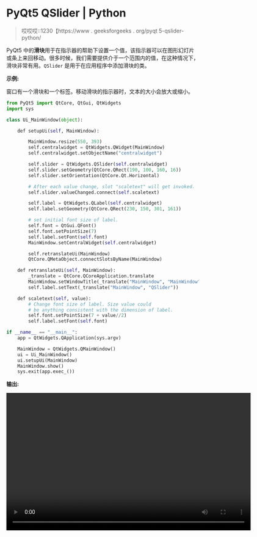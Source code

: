 # PyQt5 QSlider | Python

> 哎哎哎::1230【https://www . geeksforgeeks . org/pyqt 5-qslider-python/

PyQt5 中的**滑块**用于在指示器的帮助下设置一个值，该指示器可以在图形幻灯片或条上来回移动。很多时候，我们需要提供介于一个范围内的值，在这种情况下，滑块非常有用。`QSlider` 是用于在应用程序中添加滑块的类。

**示例:**

窗口有一个滑块和一个标签。移动滑块的指示器时，文本的大小会放大或缩小。

```py
from PyQt5 import QtCore, QtGui, QtWidgets
import sys

class Ui_MainWindow(object):

    def setupUi(self, MainWindow):

        MainWindow.resize(550, 393)
        self.centralwidget = QtWidgets.QWidget(MainWindow)
        self.centralwidget.setObjectName("centralwidget")

        self.slider = QtWidgets.QSlider(self.centralwidget)
        self.slider.setGeometry(QtCore.QRect(190, 100, 160, 16))
        self.slider.setOrientation(QtCore.Qt.Horizontal)

        # After each value change, slot "scaletext" will get invoked.
        self.slider.valueChanged.connect(self.scaletext)

        self.label = QtWidgets.QLabel(self.centralwidget)
        self.label.setGeometry(QtCore.QRect(230, 150, 301, 161))

        # set initial font size of label.
        self.font = QtGui.QFont()
        self.font.setPointSize(7)
        self.label.setFont(self.font)
        MainWindow.setCentralWidget(self.centralwidget)

        self.retranslateUi(MainWindow)
        QtCore.QMetaObject.connectSlotsByName(MainWindow)

    def retranslateUi(self, MainWindow):
        _translate = QtCore.QCoreApplication.translate
        MainWindow.setWindowTitle(_translate("MainWindow", "MainWindow"))
        self.label.setText(_translate("MainWindow", "QSlider"))

    def scaletext(self, value):
        # Change font size of label. Size value could 
        # be anything consistent with the dimension of label.
        self.font.setPointSize(7 + value//2)
        self.label.setFont(self.font)

if __name__ == "__main__": 
    app = QtWidgets.QApplication(sys.argv) 

    MainWindow = QtWidgets.QMainWindow() 
    ui = Ui_MainWindow() 
    ui.setupUi(MainWindow) 
    MainWindow.show() 
    sys.exit(app.exec_()) 
```

**输出:**

<video class="wp-video-shortcode" id="video-346224-1" width="640" height="360" preload="metadata" controls=""><source type="video/mp4" src="https://contribute.geeksforgeeks.org/wp-content/uploads/qslider.mp4?_=1">[https://contribute.geeksforgeeks.org/wp-content/uploads/qslider.mp4](https://contribute.geeksforgeeks.org/wp-content/uploads/qslider.mp4)</video>